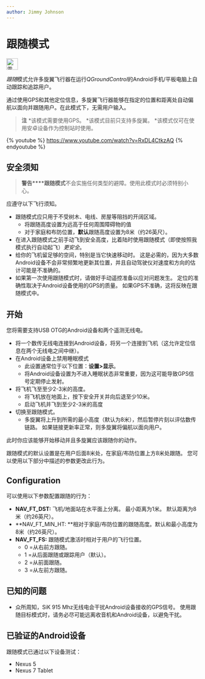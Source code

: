 ```yaml
---
author: Jimmy Johnson
---
```

# 跟随模式

[<img src="../../assets/site/position_fixed.svg" title="需要定位修复（例如GPS）" width="30px" />](../getting_started/flight_modes.md#key_position_fixed)

*跟随*模式允许多旋翼飞行器在运行*QGroundControl*的Android手机/平板电脑上自动跟踪和追踪用户。

通过使用GPS和其他定位信息，多旋翼飞行器能够在指定的位置和距离处自动偏航以面向并跟随用户。在此模式下，无需用户输入。

> **注** *该模式需要使用GPS。 *该模式目前只支持多旋翼。 *该模式仅可在使用安卓设备作为控制站时使用。

{% youtube %} https://www.youtube.com/watch?v=RxDL4CtkzAQ {% endyoutube %}

<!-- Updated to Follow me 1.4 -->

## 安全须知

> **警告****跟随模式**不会实施任何类型的避障。使用此模式时必须特别小心。

应遵守以下飞行须知。

- 跟随模式应只用于不受树木、电线、房屋等阻挡的开阔区域。 
    - 将跟随高度设置为远高于任何周围障碍物的值
    - 对于家庭和布防位置，**默认**跟随高度设置为8米（约26英尺）。
- 在进入跟随模式之前手动飞到安全高度，比着陆时使用跟随模式（即使按照我模式执行自动起飞）*更安全*。
- 给你的飞机留足够的空间，特别是当它快速移动时。 这是必需的，因为大多数Android设备不会非常频繁地更新其位置，并且自动驾驶仪对速度和方向的估计可能是不准确的。
- 如果第一次使用跟随模式时，请做好手动遥控准备以应对问题发生。 定位的准确性取决于Android设备使用的GPS的质量。 如果GPS不准确，这将反映在跟随模式中。

## 开始

您将需要支持USB OTG的Android设备和两个遥测无线电。

- 将一个数传无线电连接到Android设备，将另一个连接到飞机（这允许定位信息在两个无线电之间中继）。
- 在Android设备上禁用睡眠模式 
    - 此设置通常位于以下位置：**设置\>显示**。
    - 将Android设备设置为不进入睡眠状态非常重要，因为这可能导致GPS信号定期停止发射。
- 将飞机飞至至少2-3米的高度。 
    - 将飞机放在地面上，按下安全开关并向后退至少10米。
    - 启动飞机并飞到至少2-3米的高度
- 切换至跟随模式。 
    - 多旋翼将上升到所需的最小高度（默认为8米），然后暂停片刻以评估数传链路。 如果链接更新率正常，则多旋翼将偏航以面向用户。

此时你应该能够开始移动并且多旋翼应该跟随你的动作。

跟随模式的默认设置是在用户后面8米处，在家庭/布防位置上方8米处跟随。 您可以使用以下部分中描述的参数更改此行为。

## Configuration

可以使用以下参数配置跟随的行为：

- **NAV_FT_DST:** 飞机/地面站在水平面上分离。 最小距离为1米。 默认距离为8米（约26英尺）。
- **NAV_FT_MIN_HT: **相对于家庭/布防位置的跟随高度。默认和最小高度为8米（约26英尺）。
- **NAV_FT_FS:** 跟随模式激活时相对于用户的飞行位置。 
    - 0 =从右前方跟随。
    - 1 =从后面跟随或跟踪用户（默认）。
    - 2 =从前面跟随。
    - 3 =从左前方跟随。

## 已知的问题

- 众所周知，SiK 915 Mhz无线电会干扰Android设备接收的GPS信号。 使用跟随目标模式时，请务必尽可能远离收音机和Android设备，以避免干扰。

## 已验证的Android设备

跟随模式已通过以下设备测试：

- Nexus 5
- Nexus 7 Tablet